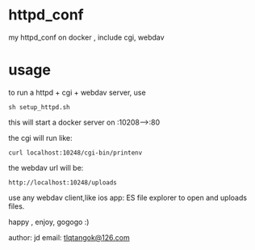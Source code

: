 # httpd_conf
my httpd_conf on docker , include cgi, webdav

# usage
to run a httpd + cgi + webdav server, use 
```
sh setup_httpd.sh

```


this will start a docker server on :10208-->:80

the cgi will run like:

```
curl localhost:10248/cgi-bin/printenv
```

the webdav url will be:
```
http://localhost:10248/uploads
```

use any webdav client,like ios app: ES file explorer to open and uploads files.

happy , enjoy, gogogo :)


author: jd
email: tlqtangok@126.com

